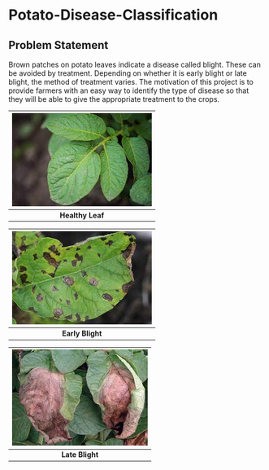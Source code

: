 # Potato-Disease-Classification
## Problem Statement
Brown patches on potato leaves indicate a disease called blight. These can be avoided by treatment. Depending on whether it is early blight or late blight, the method of treatment varies. The motivation of this project is to provide farmers with an easy way to identify the type of disease so that they will be able to give the appropriate treatment to the crops. 

| ![My Image](Images/Healthy.jpg)
|:--:| 
| <b>Healthy Leaf</b> |

| ![My Image](Images/Earlyblight.jpg)
|:--:|
| <b>Early Blight</b> |

| ![My Image](Images/LateBlight.jpg)
|:--:|
| <b>Late Blight</b>|
